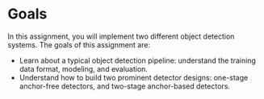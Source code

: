 # Goals

In this assignment, you will implement two different object detection systems. The goals of this assignment are:

- Learn about a typical object detection pipeline: understand the training data format, modeling, and evaluation.
- Understand how to build two prominent detector designs: one-stage anchor-free detectors, and two-stage anchor-based detectors.